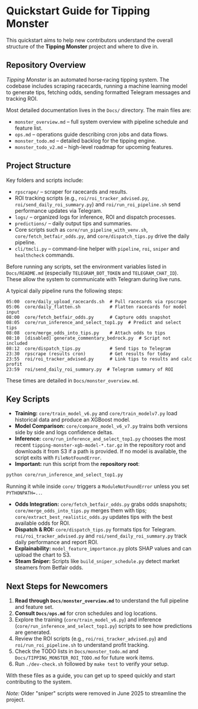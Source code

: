 # Quickstart Guide for Tipping Monster

This quickstart aims to help new contributors understand the overall structure of the **Tipping Monster** project and where to dive in.

## Repository Overview

*Tipping Monster* is an automated horse‑racing tipping system. The codebase includes scraping racecards, running a machine learning model to generate tips, fetching odds, sending formatted Telegram messages and tracking ROI.

Most detailed documentation lives in the `Docs/` directory. The main files are:

- `monster_overview.md` – full system overview with pipeline schedule and feature list.
- `ops.md` – operations guide describing cron jobs and data flows.
- `monster_todo.md` – detailed backlog for the tipping engine.
- `monster_todo_v2.md` – high-level roadmap for upcoming features.

## Project Structure

Key folders and scripts include:

- `rpscrape/` – scraper for racecards and results.
- ROI tracking scripts (e.g., `roi/roi_tracker_advised.py`, `roi/send_daily_roi_summary.py`) and `roi/run_roi_pipeline.sh` send performance updates via Telegram.
- `logs/` – organized logs for inference, ROI and dispatch processes.
- `predictions/` – daily output tips and summaries.
- Core scripts such as `core/run_pipeline_with_venv.sh`, `core/fetch_betfair_odds.py`, and `core/dispatch_tips.py` drive the daily pipeline.
- `cli/tmcli.py` – command-line helper with `pipeline`, `roi`, `sniper` and `healthcheck` commands.

Before running any scripts, set the environment variables listed in `Docs/README.md` (especially `TELEGRAM_BOT_TOKEN` and `TELEGRAM_CHAT_ID`). These allow the system to communicate with Telegram during live runs.

A typical daily pipeline runs the following steps:

```
05:00  core/daily_upload_racecards.sh  # Pull racecards via rpscrape
05:06  core/daily_flatten.sh           # Flatten racecards for model input
08:00  core/fetch_betfair_odds.py      # Capture odds snapshot
08:05  core/run_inference_and_select_top1.py  # Predict and select tips
08:08  core/merge_odds_into_tips.py    # Attach odds to tips
08:10  [disabled] generate_commentary_bedrock.py  # Script not included
08:12  core/dispatch_tips.py           # Send tips to Telegram
23:30  rpscrape (results cron)         # Get results for today
23:55  roi/roi_tracker_advised.py      # Link tips to results and calc profit
23:59  roi/send_daily_roi_summary.py  # Telegram summary of ROI
```
These times are detailed in `Docs/monster_overview.md`.

## Key Scripts

- **Training:** `core/train_model_v6.py` and `core/train_modelv7.py` load historical data and produce an XGBoost model.
- **Model Comparison:** `core/compare_model_v6_v7.py` trains both versions side by side and logs confidence deltas.
- **Inference:** `core/run_inference_and_select_top1.py` chooses the most recent
  `tipping-monster-xgb-model-*.tar.gz` in the repository root and downloads it
  from S3 if a path is provided. If no model is available, the script exits with
  `FileNotFoundError`.
- **Important:** run this script from the **repository root**:

```bash
python core/run_inference_and_select_top1.py
```
Running it while inside `core/` triggers a `ModuleNotFoundError` unless you set `PYTHONPATH=..`.
- **Odds Integration:** `core/fetch_betfair_odds.py` grabs odds snapshots; `core/merge_odds_into_tips.py` merges them with tips; `core/extract_best_realistic_odds.py` updates tips with the best available odds for ROI.
- **Dispatch & ROI:** `core/dispatch_tips.py` formats tips for Telegram. `roi/roi_tracker_advised.py` and `roi/send_daily_roi_summary.py` track daily performance and report ROI.
- **Explainability:** `model_feature_importance.py` plots SHAP values and can upload the chart to S3.
- **Steam Sniper:** Scripts like `build_sniper_schedule.py` detect market steamers from Betfair odds.

## Next Steps for Newcomers

1. **Read through `Docs/monster_overview.md`** to understand the full pipeline and feature set.
2. **Consult `Docs/ops.md`** for cron schedules and log locations.
3. Explore the training (`core/train_model_v6.py`) and inference (`core/run_inference_and_select_top1.py`) scripts to see how predictions are generated.
4. Review the ROI scripts (e.g., `roi/roi_tracker_advised.py`) and `roi/run_roi_pipeline.sh` to understand profit tracking.
5. Check the TODO lists in `Docs/monster_todo.md` and `Docs/TIPPING_MONSTER_ROI_TODO.md` for future work items.
6. Run `./dev-check.sh` followed by `make test` to verify your setup.

With these files as a guide, you can get up to speed quickly and start contributing to the system.

*Note:* Older "sniper" scripts were removed in June 2025 to streamline the project.
